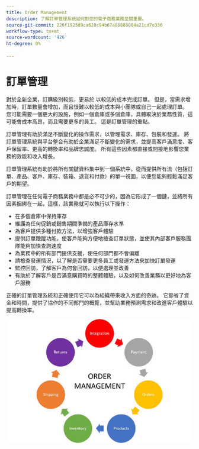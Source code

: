 ```yaml
---
title: Order Management
description: 了解訂單管理系統如何對您的電子商務業務至關重要。
source-git-commit: 226f1925d9ca628c94b67a86888084a21cd7e336
workflow-type: tm+mt
source-wordcount: '426'
ht-degree: 0%

---
```



# 訂單管理

對於全新企業，訂購級別較低，更易於
以較低的成本完成訂單。 但是，當需求增加時，訂單數量會增加，而且很難以較低的成本與小團隊或自己一起處理訂單。 您可能需要一個更大的設施，例如一個倉庫或多個倉庫，具體取決於業務性質，這可能會成本高昂，而且需要更多的員工。 這是訂單管理的重點。

訂單管理有助於滿足不斷變化的操作需求，以管理需求、庫存、包裝和發運。 將訂單管理系統與平台整合有助於企業滿足不斷變化的需求，並提高客戶滿意度、客戶保留率、更高的轉換率和品牌忠誠度。 所有這些因素都直接或間接地影響您業務的效能和收入增長。

訂單管理系統有助於將所有關鍵資料集中到一個系統中，從而提供所有流（包括訂單、產品、客戶、庫存、裝箱、退貨和付款）的單一視圖，以便您能夠輕鬆滿足客戶的期望。

訂單管理在任何電子商務業務中都是必不可少的，因為它形成了一個鏈，並將所有因素捆綁在一起，這樣，該業務就可以執行以下操作：

- 在多個倉庫中保持庫存
- 維護為任何促銷或銷售期間準備的產品庫存水準
- 為客戶提供多種付款方法，以增強客戶體驗
- 提供訂單跟蹤功能，使客戶能夠方便地檢查訂單狀態，並使其內部客戶服務團隊能夠加快查詢速度
- 為業務中的所有部門提供支援，使任何部門都不會偏離
- 請檢查發運情況，以了解是否需要更多員工或發運方法來加快訂單發運
- 監控回訪，了解客戶為何會回訪，以便處理並改善
- 有助於了解客戶是否滿意購買時的整體體驗，以及如何改善業務以更好地為客戶服務

正確的訂單管理系統和正確使用它可以為組織帶來收入方面的奇跡。 它節省了資金和時間，提供了協作的不同部門的概覽，並幫助業務預測需求和改進客戶體驗以提高轉換率。

![訂單管理流程圖](../../assets/playbooks/order-management.png)
